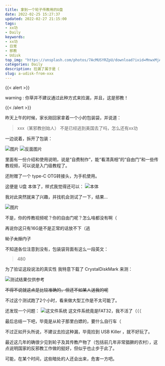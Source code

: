 ```yaml
---
title: 拿到一个轮子传教用的U盘
date: 2022-02-25 15:27:37
updated: 2022-02-27 21:15:00
tags:
- xx功
- Daily
keywords:
- xx功
- 日常
- 邪教
- Udisk
top_img: "https://unsplash.com/photos/7AcMUSYRZpU/download?ixid=MnwxMjA3fDB8MXxzZWFyY2h8MXx8d2F0ZXIlMjBsaWx5fGVufDB8fHx8MTY0NTc5MTEwOQ&force=true&w=1920"
categories: Daily
description: 捡漏了属于是（
slug: a-udisk-from-xxx
---
```


{{< alert >}}

warning : 你草并不建议通过此种方式来捡漏，并且，这是邪教！

{{< /alert >}}

昨天上午的时候，家长刚回家拿着一个小的包装袋，并说道：

> xxx（某邪教创始人） 不是已经逃到美国去了吗，怎么还有xx功

一边说着，拆开了包装：

![图片](https://obj.imgb.space/api/raw/?path=/img/lunzi_u/IMG_20220227_200846.webp)
![反面图片](https://obj.imgb.space/api/raw/?path=/img/lunzi_u/IMG_20220227_200857.webp)

里面有一份介绍和使用说明，说是“自费制作”，能“看清真相”的“自由门”和一些传教视频，可以说是入门级教程了。

还附赠了一个 type-C OTG转接头，为手机使用。

这便是 U盘 本体了，样式我觉得还可以：
![本体](https://obj.imgb.space/api/raw/?path=/img/lunzi_u/IMG_20220227_210755.webp)

我对此突然就来了兴趣，并找机会测试了一下，结果...

![图片](https://obj.imgb.space/api/raw/?path=/img/lunzi_u/Screenshot_20220227_201002.webp)

不是，你的传教视频呢？你的自由门呢？怎么啥都没有啊（

再说你这只有16G是不是正常的话放不下（逃

~~轮子太抠门了~~

不知道各位注意到没有，包装袋背面有这么一段英文：

> 480

为了验证这段说法的真实性 我特意下载了 CrystalDiskMark 来测：

![测试结果仅供参考](https://obj.imgb.space/api/raw/?path=/img/lunzi_u/Screenshot_20220226_153939.webp)

~~不得不说就这点是比较准确的，但还不如某人送我的呢~~

不过这个测试跑了2个小时，看来做大型工作是不太可能了。

还发现一个问题：
![这文件系统](https://obj.imgb.space/api/raw/?path=/img/lunzi_u/Screenshot_20220227_203523.webp)
这文件系统竟是FAT32，我不活了（（（

最后总结一下吧，毕竟是从轮子那里白嫖的，要什么自行车（

不过正如开头所说，不建议去捡这种漏，毕竟捡到 USB Killer ，就不好玩了。

最近这几年的确很少见到轮子及其传教产物了（包括前几年非常猖獗的农村），这点说明国家的反邪教工作做的挺好，但似乎也止步于此了。

可能，在某个时间，这些暗处的人还会出来，危害一方吧。
